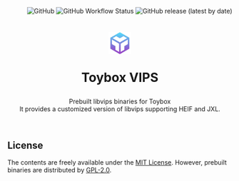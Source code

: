 <p align="right">
<img alt="GitHub" src="https://img.shields.io/github/license/project-toybox/toybox-vips">
<img alt="GitHub Workflow Status" src="https://img.shields.io/github/workflow/status/project-toybox/toybox-vips/Build">
<img alt="GitHub release (latest by date)" src="https://img.shields.io/github/v/release/project-toybox/toybox-vips">
</p>

<p align="center">
    <h1 align="center">
        <img src="https://raw.githubusercontent.com/project-toybox/toybox-assets/main/images/toybox-icon.png" width="50" height="50">
        <p>Toybox VIPS</p>
    </h1>
    <p align="center">Prebuilt libvips binaries for Toybox<br>It provides a customized version of libvips supporting HEIF and JXL.</p>
    <br>
</p>

## License
The contents are freely available under the [MIT License](http://opensource.org/licenses/MIT). However, prebuilt binaries are distributed by [GPL-2.0](https://opensource.org/licenses/GPL-2.0).
